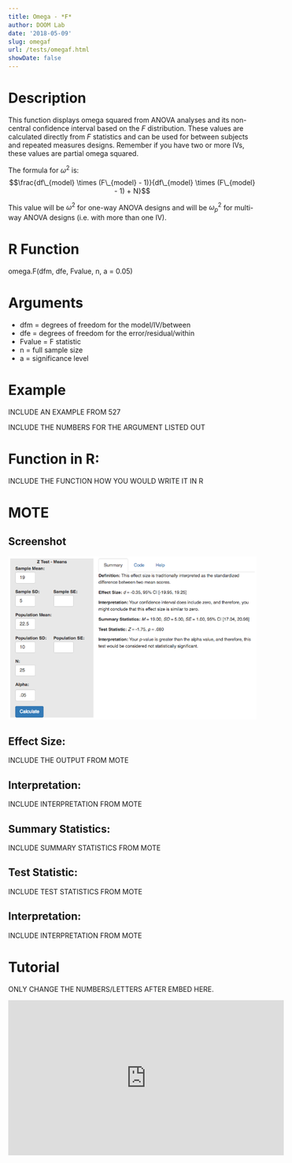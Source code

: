 ```yaml
---
title: Omega - *F*
author: DOOM Lab
date: '2018-05-09'
slug: omegaf
url: /tests/omegaf.html
showDate: false
---
```


<script src="//yihui.name/js/math-code.js"></script>
<script async
src="//cdn.bootcss.com/mathjax/2.7.1/MathJax.js?config=TeX-MML-AM_CHTML">
</script>

# Description   

This function displays omega squared from ANOVA analyses and its non-central confidence interval based on the *F* distribution. These values are calculated directly from *F* statistics and can be used for between subjects and repeated measures designs. Remember if you have two or more IVs, these values are partial omega squared.

The formula for $\omega^2$ is: $$\frac{df\_{model} \times (F\_{model} - 1)}{df\_{model} \times (F\_{model} - 1) + N}$$

This value will be $\omega^2$ for one-way ANOVA designs and will be $\omega_p^2$ for multi-way ANOVA designs (i.e. with more than one IV). 


# R Function

omega.F(dfm, dfe, Fvalue, n, a = 0.05)

# Arguments 


+ dfm =	degrees of freedom for the model/IV/between
+ dfe =	degrees of freedom for the error/residual/within
+ Fvalue = F statistic
+ n =	full sample size
+ a =	significance level

# Example  

INCLUDE AN EXAMPLE FROM 527

INCLUDE THE NUMBERS FOR THE ARGUMENT LISTED OUT 

# Function in R: 

INCLUDE THE FUNCTION HOW YOU WOULD WRITE IT IN R

# MOTE

## Screenshot

![Z-Test Means Screenshot](../images/z-test-means-screen.png)

## Effect Size:

INCLUDE THE OUTPUT FROM MOTE

## Interpretation: 

INCLUDE INTERPRETATION FROM MOTE

## Summary Statistics: 

INCLUDE SUMMARY STATISTICS FROM MOTE

## Test Statistic: 

INCLUDE TEST STATISTICS FROM MOTE

## Interpretation: 

INCLUDE INTERPRETATION FROM MOTE

# Tutorial

ONLY CHANGE THE NUMBERS/LETTERS AFTER EMBED HERE. 

<iframe width="560" height="315" src="https://www.youtube.com/embed/CyfOS7Ew-Hw" frameborder="0" allow="autoplay; encrypted-media" allowfullscreen></iframe>
